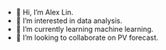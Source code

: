 - 👋 Hi, I’m Alex Lin.
- 👀 I’m interested in data analysis.
- 🌱 I’m currently learning machine learning.
- 💞️ I’m looking to collaborate on PV forecast.


<!---
Eudyptla/Eudyptla is a ✨ special ✨ repository because its `README.md` (this file) appears on your GitHub profile.
You can click the Preview link to take a look at your changes.
--->
